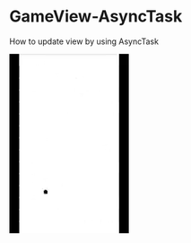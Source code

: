 # GameView-AsyncTask
How to update view by using AsyncTask

![](https://github.com/andstuti/GameView-AsyncTask/blob/master/app/src/main/res/raw/random_dot.gif)
